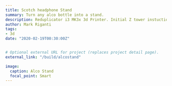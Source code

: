 ```yaml
---
title: Scotch headphone Stand
summary: Turn any alco bottle into a stand.	
description: Reduplicator i3 MK3x 3d Printer. Initial Z tower instuctions by Mark riganti
author: Mark Riganti	 
tags:
- 3d
date: "2020-02-19T00:30:00Z"


# Optional external URL for project (replaces project detail page).
external_link: "/build/alcostand"

image:
  caption: Alco Stand
  focal_point: Smart
---
```



